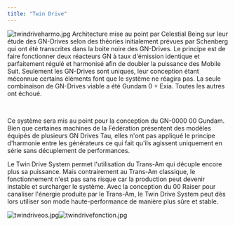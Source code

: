 ```yaml
---
title: "Twin Drive"
---
```


![twindriveharmo.jpg](/images/stories/saga/gundam00/tech/twindriveharmo.jpg)
Architecture mise au point par Celestial Being sur leur étude des GN-Drives selon des théories initialement prévues par Schenberg qui ont été transcrites dans la boite noire des GN-Drives. Le principe est de faire fonctionner deux réacteurs GN à taux d'émission identique et parfaitement régulé et harmonisé afin de doubler la puissance des Mobile Suit. Seulement les GN-Drives sont uniques, leur conception étant méconnue certains éléments font que le système ne réagira pas. La seule combinaison de GN-Drives viable a été Gundam 0 + Exia. Toutes les autres ont échoué.


 


Ce système sera mis au point pour la conception du GN-0000 00 Gundam. Bien que certaines machines de la Fédération présentent des modèles équipés de plusieurs GN Drives Tau, elles n'ont pas appliqué le principe d'harmonie entre les générateurs ce qui fait qu'ils agissent uniquement en série sans décuplement de performances.


Le Twin Drive System permet l'utilisation du Trans-Am qui décuple encore plus sa puissance. Mais contrairement au Trans-Am classique, le fonctionnement n'est pas sans risque car la production peut devenir instable et surcharger le système. Avec la conception du 00 Raiser pour canaliser l'énergie produite par le Trans-Am, le Twin Drive System peut dès lors utiliser son mode haute-performance de manière plus sûre et stable.


![twindriveos.jpg](/images/stories/saga/gundam00/tech/twindriveOS.jpg "Interface de gestion du Twin Drive")![twindrivefonction.jpg](/images/stories/saga/gundam00/tech/twindrivefonction.jpg "Twin Drive en cours de fonctionnement")

